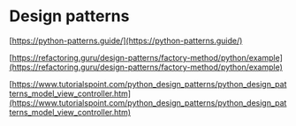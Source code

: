# Design patterns

[https://python-patterns.guide/](https://python-patterns.guide/)

[https://refactoring.guru/design-patterns/factory-method/python/example](https://refactoring.guru/design-patterns/factory-method/python/example)

[https://www.tutorialspoint.com/python_design_patterns/python_design_patterns_model_view_controller.htm](https://www.tutorialspoint.com/python_design_patterns/python_design_patterns_model_view_controller.htm)